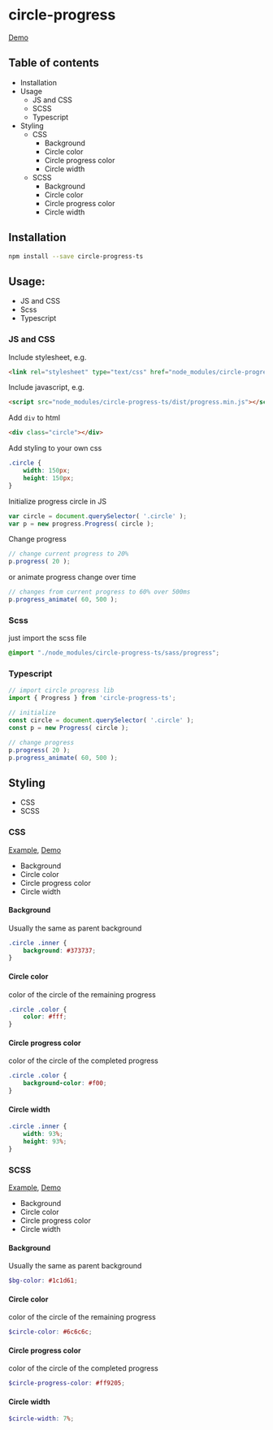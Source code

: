 # circle-progress

[Demo](https://marinewater.github.io/circle-progress/demo.html)

## Table of contents
* Installation
* Usage 
    * JS and CSS
    * SCSS
    * Typescript
* Styling
    * CSS
        * Background
        * Circle color
        * Circle progress color
        * Circle width
    * SCSS
        * Background
        * Circle color
        * Circle progress color
        * Circle width

## Installation
```sh
npm install --save circle-progress-ts 
```

## Usage:
* JS and CSS
* Scss
* Typescript

### JS and CSS

Include stylesheet, e.g.
```html
<link rel="stylesheet" type="text/css" href="node_modules/circle-progress-ts/dist/progress.css">
```

Include javascript, e.g.
```html
<script src="node_modules/circle-progress-ts/dist/progress.min.js"></script>
```

Add `div` to html
```html
<div class="circle"></div>
```

Add styling to your own css
```css
.circle {
    width: 150px;
    height: 150px;
}
```

Initialize progress circle in JS
```javascript
var circle = document.querySelector( '.circle' );
var p = new progress.Progress( circle );
```

Change progress
```javascript
// change current progress to 20%
p.progress( 20 );
```

or animate progress change over time
```javascript
// changes from current progress to 60% over 500ms
p.progress_animate( 60, 500 );
```


### Scss
just import the scss file
```scss
@import "./node_modules/circle-progress-ts/sass/progress";
```

### Typescript
```typescript
// import circle progress lib
import { Progress } from 'circle-progress-ts';

// initialize
const circle = document.querySelector( '.circle' );
const p = new Progress( circle );

// change progress
p.progress( 20 );
p.progress_animate( 60, 500 );
```

## Styling
* CSS
* SCSS

### CSS
[Example](https://github.com/marinewater/circle-progress/blob/master/examples/styling-css.html),
[Demo](https://marinewater.github.io/circle-progress/examples/styling-css.html)

* Background
* Circle color
* Circle progress color
* Circle width

#### Background
Usually the same as parent background
```css
.circle .inner {
    background: #373737;
}
```

#### Circle color
color of the circle of the remaining progress
```css
.circle .color {
    color: #fff;
}
```

#### Circle progress color
color of the circle of the completed progress
```css
.circle .color {
    background-color: #f00;
}
```

#### Circle width
```css
.circle .inner {
    width: 93%;
    height: 93%;
}
```

### SCSS
[Example](https://github.com/marinewater/circle-progress/blob/master/examples/styling-scss.scss),
[Demo](https://marinewater.github.io/circle-progress/examples/styling-scss.html)

* Background
* Circle color
* Circle progress color
* Circle width

#### Background
Usually the same as parent background
```scss
$bg-color: #1c1d61;
```

#### Circle color
color of the circle of the remaining progress
```scss
$circle-color: #6c6c6c;
```

#### Circle progress color
color of the circle of the completed progress
```scss
$circle-progress-color: #ff9205;
```

#### Circle width
```scss
$circle-width: 7%;
```